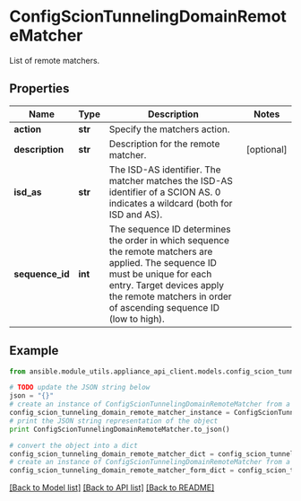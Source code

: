# ConfigScionTunnelingDomainRemoteMatcher

List of remote matchers.

## Properties
Name | Type | Description | Notes
------------ | ------------- | ------------- | -------------
**action** | **str** | Specify the matchers action. | 
**description** | **str** | Description for the remote matcher. | [optional] 
**isd_as** | **str** | The ISD-AS identifier. The matcher matches the ISD-AS identifier of a SCION AS. 0 indicates a wildcard (both for ISD and AS). | 
**sequence_id** | **int** | The sequence ID determines the order in which sequence the remote matchers are applied. The sequence ID must be unique for each entry. Target devices apply the remote matchers in order of ascending sequence ID (low to high). | 

## Example

```python
from ansible.module_utils.appliance_api_client.models.config_scion_tunneling_domain_remote_matcher import ConfigScionTunnelingDomainRemoteMatcher

# TODO update the JSON string below
json = "{}"
# create an instance of ConfigScionTunnelingDomainRemoteMatcher from a JSON string
config_scion_tunneling_domain_remote_matcher_instance = ConfigScionTunnelingDomainRemoteMatcher.from_json(json)
# print the JSON string representation of the object
print ConfigScionTunnelingDomainRemoteMatcher.to_json()

# convert the object into a dict
config_scion_tunneling_domain_remote_matcher_dict = config_scion_tunneling_domain_remote_matcher_instance.to_dict()
# create an instance of ConfigScionTunnelingDomainRemoteMatcher from a dict
config_scion_tunneling_domain_remote_matcher_form_dict = config_scion_tunneling_domain_remote_matcher.from_dict(config_scion_tunneling_domain_remote_matcher_dict)
```
[[Back to Model list]](../README.md#documentation-for-models) [[Back to API list]](../README.md#documentation-for-api-endpoints) [[Back to README]](../README.md)


